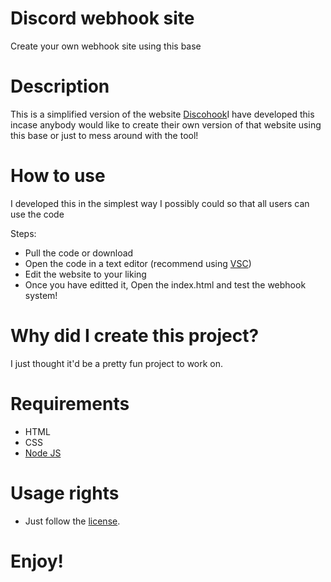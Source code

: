 # Discord webhook site
Create your own webhook site using this base

# Description
This is a simplified version of the website [Discohook](https://discohook.org)I have developed this incase anybody would like to create their
own version of that website using this base or just to mess around with the tool!

# How to use
I developed this in the simplest way I possibly could so that all users can use the code

Steps:

- Pull the code or download
- Open the code in a text editor (recommend using [VSC](https://code.visualstudio.com/))
- Edit the website to your liking
- Once you have editted it, Open the index.html and test the webhook system!

# Why did I create this project?
I just thought it'd be a pretty fun project to work on.

# Requirements
- HTML
- CSS
- [Node JS](https://www.geeksforgeeks.org/installation-of-node-js-on-windows/)

# Usage rights
- Just follow the [license](https://github.com/vifezdev/Discord-webhook-creator?tab=License-1-ov-file).

# Enjoy!
